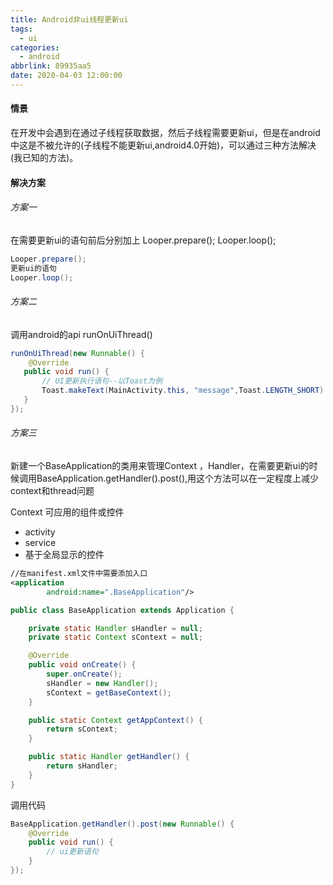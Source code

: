 ```yaml
---
title: Android非ui线程更新ui
tags:
  - ui
categories:
  - android
abbrlink: 89935aa5
date: 2020-04-03 12:00:00
---
```


#### 情景
在开发中会遇到在通过子线程获取数据，然后子线程需要更新ui，但是在android中这是不被允许的(子线程不能更新ui,android4.0开始)，可以通过三种方法解决(我已知的方法)。

<!--more-->

#### 解决方案
###### 方案一
在需要更新ui的语句前后分别加上	Looper.prepare();	Looper.loop();

```java
Looper.prepare();
更新ui的语句
Looper.loop();
```

###### 方案二
调用android的api  runOnUiThread()

```java
runOnUiThread(new Runnable() {
	@Override
   public void run() {
       // UI更新执行语句--以Toast为例
       Toast.makeText(MainActivity.this, "message",Toast.LENGTH_SHORT).show();
   }
});
```

###### 方案三
新建一个BaseApplication的类用来管理Context ，Handler，在需要更新ui的时候调用BaseApplication.getHandler().post(),用这个方法可以在一定程度上减少context和thread问题

Context 可应用的组件或控件

- activity
- service
- 基于全局显示的控件

```xml
//在manifest.xml文件中需要添加入口
<application
        android:name=".BaseApplication"/>

```

```java
public class BaseApplication extends Application {

    private static Handler sHandler = null;
    private static Context sContext = null;

    @Override
    public void onCreate() {
        super.onCreate();
        sHandler = new Handler();
        sContext = getBaseContext();
    }

    public static Context getAppContext() {
        return sContext;
    }

    public static Handler getHandler() {
        return sHandler;
    }
}
```
调用代码

```java
BaseApplication.getHandler().post(new Runnable() {
	@Override
	public void run() {
    	// ui更新语句
	}
});
```
